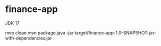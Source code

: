 # finance-app

JDK 17

mvn clean
mvn package
java -jar target/finance-app-1.0-SNAPSHOT-jar-with-dependencies.jar